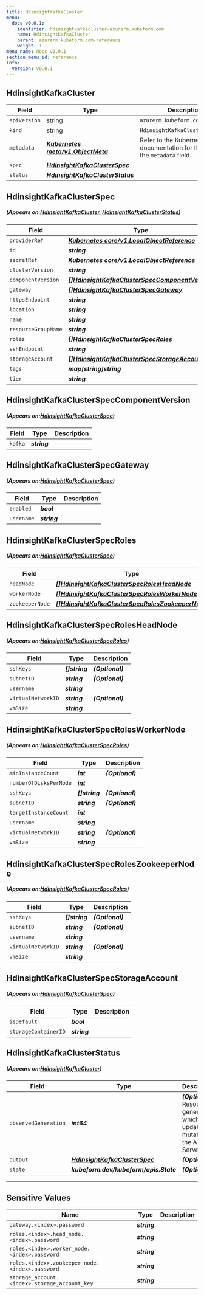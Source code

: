 ```yaml
---
title: HdinsightKafkaCluster
menu:
  docs_v0.0.1:
    identifier: hdinsightkafkacluster-azurerm.kubeform.com
    name: HdinsightKafkaCluster
    parent: azurerm.kubeform.com-reference
    weight: 1
menu_name: docs_v0.0.1
section_menu_id: reference
info:
  version: v0.0.1
---
```


## HdinsightKafkaCluster
| Field | Type | Description |
| ------ | ----- | ----------- |
| `apiVersion` | string | `azurerm.kubeform.com/v1alpha1` |
|    `kind` | string | `HdinsightKafkaCluster` |
| `metadata` | ***[Kubernetes meta/v1.ObjectMeta](https://kubernetes.io/docs/reference/generated/kubernetes-api/v1.13/#objectmeta-v1-meta)***|Refer to the Kubernetes API documentation for the fields of the `metadata` field.|
| `spec` | ***[HdinsightKafkaClusterSpec](#HdinsightKafkaClusterSpec)***||
| `status` | ***[HdinsightKafkaClusterStatus](#HdinsightKafkaClusterStatus)***||
## HdinsightKafkaClusterSpec
##### (Appears on:[HdinsightKafkaCluster](#HdinsightKafkaCluster), [HdinsightKafkaClusterStatus](#HdinsightKafkaClusterStatus))
| Field | Type | Description |
| ------ | ----- | ----------- |
| `providerRef` | ***[Kubernetes core/v1.LocalObjectReference](https://kubernetes.io/docs/reference/generated/kubernetes-api/v1.13/#localobjectreference-v1-core)***||
| `id` | ***string***||
| `secretRef` | ***[Kubernetes core/v1.LocalObjectReference](https://kubernetes.io/docs/reference/generated/kubernetes-api/v1.13/#localobjectreference-v1-core)***||
| `clusterVersion` | ***string***||
| `componentVersion` | ***[[]HdinsightKafkaClusterSpecComponentVersion](#HdinsightKafkaClusterSpecComponentVersion)***||
| `gateway` | ***[[]HdinsightKafkaClusterSpecGateway](#HdinsightKafkaClusterSpecGateway)***||
| `httpsEndpoint` | ***string***| ***(Optional)*** |
| `location` | ***string***||
| `name` | ***string***||
| `resourceGroupName` | ***string***||
| `roles` | ***[[]HdinsightKafkaClusterSpecRoles](#HdinsightKafkaClusterSpecRoles)***||
| `sshEndpoint` | ***string***| ***(Optional)*** |
| `storageAccount` | ***[[]HdinsightKafkaClusterSpecStorageAccount](#HdinsightKafkaClusterSpecStorageAccount)***||
| `tags` | ***map[string]string***| ***(Optional)*** |
| `tier` | ***string***||
## HdinsightKafkaClusterSpecComponentVersion
##### (Appears on:[HdinsightKafkaClusterSpec](#HdinsightKafkaClusterSpec))
| Field | Type | Description |
| ------ | ----- | ----------- |
| `kafka` | ***string***||
## HdinsightKafkaClusterSpecGateway
##### (Appears on:[HdinsightKafkaClusterSpec](#HdinsightKafkaClusterSpec))
| Field | Type | Description |
| ------ | ----- | ----------- |
| `enabled` | ***bool***||
| `username` | ***string***||
## HdinsightKafkaClusterSpecRoles
##### (Appears on:[HdinsightKafkaClusterSpec](#HdinsightKafkaClusterSpec))
| Field | Type | Description |
| ------ | ----- | ----------- |
| `headNode` | ***[[]HdinsightKafkaClusterSpecRolesHeadNode](#HdinsightKafkaClusterSpecRolesHeadNode)***||
| `workerNode` | ***[[]HdinsightKafkaClusterSpecRolesWorkerNode](#HdinsightKafkaClusterSpecRolesWorkerNode)***||
| `zookeeperNode` | ***[[]HdinsightKafkaClusterSpecRolesZookeeperNode](#HdinsightKafkaClusterSpecRolesZookeeperNode)***||
## HdinsightKafkaClusterSpecRolesHeadNode
##### (Appears on:[HdinsightKafkaClusterSpecRoles](#HdinsightKafkaClusterSpecRoles))
| Field | Type | Description |
| ------ | ----- | ----------- |
| `sshKeys` | ***[]string***| ***(Optional)*** |
| `subnetID` | ***string***| ***(Optional)*** |
| `username` | ***string***||
| `virtualNetworkID` | ***string***| ***(Optional)*** |
| `vmSize` | ***string***||
## HdinsightKafkaClusterSpecRolesWorkerNode
##### (Appears on:[HdinsightKafkaClusterSpecRoles](#HdinsightKafkaClusterSpecRoles))
| Field | Type | Description |
| ------ | ----- | ----------- |
| `minInstanceCount` | ***int***| ***(Optional)*** |
| `numberOfDisksPerNode` | ***int***||
| `sshKeys` | ***[]string***| ***(Optional)*** |
| `subnetID` | ***string***| ***(Optional)*** |
| `targetInstanceCount` | ***int***||
| `username` | ***string***||
| `virtualNetworkID` | ***string***| ***(Optional)*** |
| `vmSize` | ***string***||
## HdinsightKafkaClusterSpecRolesZookeeperNode
##### (Appears on:[HdinsightKafkaClusterSpecRoles](#HdinsightKafkaClusterSpecRoles))
| Field | Type | Description |
| ------ | ----- | ----------- |
| `sshKeys` | ***[]string***| ***(Optional)*** |
| `subnetID` | ***string***| ***(Optional)*** |
| `username` | ***string***||
| `virtualNetworkID` | ***string***| ***(Optional)*** |
| `vmSize` | ***string***||
## HdinsightKafkaClusterSpecStorageAccount
##### (Appears on:[HdinsightKafkaClusterSpec](#HdinsightKafkaClusterSpec))
| Field | Type | Description |
| ------ | ----- | ----------- |
| `isDefault` | ***bool***||
| `storageContainerID` | ***string***||
## HdinsightKafkaClusterStatus
##### (Appears on:[HdinsightKafkaCluster](#HdinsightKafkaCluster))
| Field | Type | Description |
| ------ | ----- | ----------- |
| `observedGeneration` | ***int64***| ***(Optional)*** Resource generation, which is updated on mutation by the API Server.|
| `output` | ***[HdinsightKafkaClusterSpec](#HdinsightKafkaClusterSpec)***| ***(Optional)*** |
| `state` | ***kubeform.dev/kubeform/apis.State***| ***(Optional)*** |
---
## Sensitive Values
| Name | Type | Description |
|------|------|-------------|
| `gateway.<index>.password` | ***string*** ||
| `roles.<index>.head_node.<index>.password` | ***string*** ||
| `roles.<index>.worker_node.<index>.password` | ***string*** ||
| `roles.<index>.zookeeper_node.<index>.password` | ***string*** ||
| `storage_account.<index>.storage_account_key` | ***string*** ||
